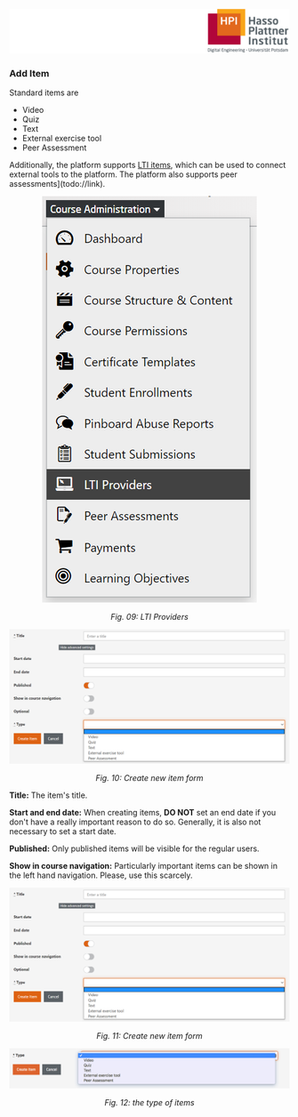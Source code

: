 ![HPI Logo](../../../img/HPI_Logo.png)




### Add Item
Standard items are   
 - Video
 - Quiz
 - Text
 - External exercise tool
 - Peer Assessment  
 
Additionally, the platform supports [LTI items](http://www.imsglobal.org/lti/), which can be used to connect external tools to the platform. The platform also supports peer assessments](todo://link).

<center>

![add LTI provider](../../../img/05/lti_provider.png)

*Fig. 09: LTI Providers*
</center>

<center>

![add section](../../../img/05/item_form.png)

*Fig. 10: Create new item form*
</center>

**Title:** The item's title.

**Start and end date:** When creating items, **DO NOT** set an end date if you don't have a really important reason to do so. Generally, it is also not necessary to set a start date.

**Published:** Only published items will be visible for the regular users.

**Show in course navigation:** Particularly important items can be shown in the left hand navigation. Please, use this scarcely.

<center>

![add item](../../../img/05/item_form.png)

*Fig. 11: Create new item form*
</center>

<center>

![adding text](../../../img/05/item_type.png)

*Fig. 12: the type of items*  
</center>
